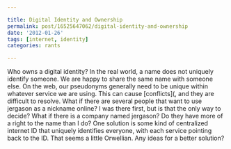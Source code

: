 ```yaml
---

title: Digital Identity and Ownership
permalink: post/16525647062/digital-identity-and-ownership
date: '2012-01-26'
tags: [internet, identity]
categories: rants

---
```


Who owns a digital identity? In the real world, a name does not uniquely
identify someone. We are happy to share the same name with someone else.
On the web, our pseudonyms generally need to be unique within whatever
service we are using. This can cause [conflicts](, and they are
difficult to resolve. What if there are several people that want to use
jergason as a nickname online? I was there first, but is that the only
way to decide? What if there is a company named jergason? Do they have
more of a right to the name than I do? One solution is some kind of
centralized internet ID that uniquely identifies everyone, with each
service pointing back to the ID. That seems a little Orwellian. Any
ideas for a better solution?
